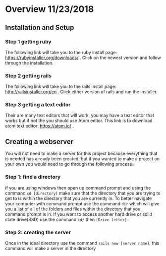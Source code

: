 # Overview 11/23/2018
## Installation and Setup
### Step 1 getting ruby
The following link will take you to the ruby install page: https://rubyinstaller.org/downloads/ . Click on the newest version and follow through the installation.

### Step 2 getting rails
The following link will take you to the rails install page: http://railsinstaller.org/en . Click either version  of rails and run the installer. 

### Step 3 getting a text editor
Their are many text editors that will work, you may have a text editor that works but if not the you should use Atom editor. This link is to download atom text editor: https://atom.io/ .

## Creating a webserver
You will not need to make a server for this project because everything that is needed has already been created, but if you wanted to make a project on your own you would need to go through the following process.
### Step 1: find a directory
if you are using windows then open up command prompt and using the command ```cd [directory]``` make sure that the directory that you are trying to get to is within the directory that you are currently in. To better navigate your computer with command prompt use the command ```dir``` which will give you a list of all of the folders and files within the directory that you command prompt is in. If you want to access another hard drive or solid state drive(SSD) use the command ```cd/``` then ```[Drive letter]:```

### Step 2: creating the server
Once in the ideal directory use the command ```rails new [server name]```, this command will make a server in the directory
